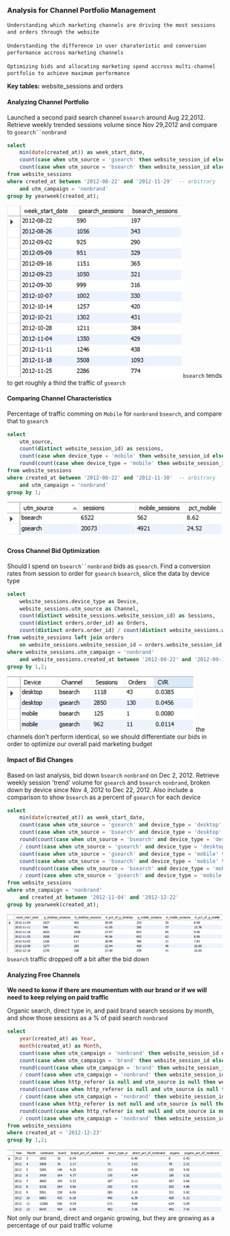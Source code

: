 ### Analysis for Channel Portfolio Management
	
    Understanding which marketing channels are driving the most sessions and orders through the website

    Understanding the difference in user charateristic and conversion performance accross marketing channels

    Optimizing bids and allocating marketing spend accross multi-channel portfolio to achieve maximum performance
        
**Key tables:**  website_sessions and orders 


#### Analyzing Channel Portfolio

Launched a second paid search channel `bsearch` around Aug 22,2012. Retrieve weekly trended sessions volume since Nov 29,2012 and compare to `gsearch``nonbrand`

```sql
select 
	min(date(created_at)) as week_start_date,
    count(case when utm_source = 'gsearch' then website_session_id else null end) as gsearch_sessions,
    count(case when utm_source = 'bsearch' then website_session_id else null end) as bsearch_sessions
from website_sessions
where created_at between '2012-08-22' and '2012-11-29'  -- arbitrary
	and utm_campaign = 'nonbrand'
group by yearweek(created_at);
```
![Alt text](1.png)
`bsearch` tends to get roughly a third the traffic of `gsearch`

#### Comparing Channel Characteristics

Percentage of traffic comming on `Mobile` for `nonbrand` `bsearch`, and compare that to `gsearch`

```sql
select
	utm_source,
    count(distinct website_session_id) as sessions,
    count(case when device_type = 'mobile' then website_session_id else null end) as mobile_sessions,
    round(count(case when device_type = 'mobile' then website_session_id else null end) /count(distinct website_session_id) * 100.0 ,2) as pct_mobile
from website_sessions
where created_at between '2012-08-22' and '2012-11-30'  -- arbitrary
	and utm_campaign = 'nonbrand'
group by 1;
``` 
 ![Alt text](2.png)   
 
#### Cross Channel Bid Optimization

Should I spend on `bsearch``nonbrand` bids as `gsearch`. Find a conversion rates from session to order for `gsearch` `bsearch`, slice the data by device type 

```sql
select 
	website_sessions.device_type as Device,
    website_sessions.utm_source as Channel,
    count(distinct website_sessions.website_session_id) as Sessions,
    count(distinct orders.order_id) as Orders,
    count(distinct orders.order_id) / count(distinct website_sessions.website_session_id) as CVR
from website_sessions left join orders 
	on website_sessions.website_session_id = orders.website_session_id
where website_sessions.utm_campaign = 'nonbrand'
	and website_sessions.created_at between '2012-08-22' and '2012-09-18'
group by 1,2;
```
![Alt text](3.png)
the channels don't perform identical, so we should differentiate our bids in order to optimize our overall paid marketing budget

#### Impact of Bid Changes

Based on last analysis, bid down `bsearch` `nonbrand` on Dec 2, 2012. Retrieve weekly session 'trend' volume for `gsearch` and `bsearch` `nonbrand`, broken down by device since Nov 4, 2012 to Dec 22, 2012. Also include a comparison to show `bsearch` as a percent of `gsearch` for each device

```sql
select
	min(date(created_at)) as week_start_date,
	count(case when utm_source = 'gsearch' and device_type = 'desktop' then website_session_id else null end) as g_desktop_sessions,
    count(case when utm_source = 'bsearch' and device_type = 'desktop' then website_session_id else null end) as b_desktop_sessions,
    round(count(case when utm_source = 'bsearch' and device_type = 'desktop' then website_session_id else null end) 
    / count(case when utm_source = 'gsearch' and device_type = 'desktop' then website_session_id else null end)*100.0,2) as b_pct_of_g_desktop,
    count(case when utm_source = 'gsearch' and device_type = 'mobile' then website_session_id else null end) as g_mobile_sessions,
    count(case when utm_source = 'bsearch' and device_type = 'mobile' then website_session_id else null end) as b_mobile_sessions,
    round(count(case when utm_source = 'bsearch' and device_type = 'mobile' then website_session_id else null end)
    / count(case when utm_source = 'gsearch' and device_type = 'mobile' then website_session_id else null end)*100.0,2) as b_pct_of_g_mobile
from website_sessions
where utm_campaign = 'nonbrand'
	and created_at between '2012-11-04' and '2012-12-22'
group by yearweek(created_at);
```
![Alt text](4.png)
`bsearch` traffic dropped off a bit after the bid down

#### Analyzing Free Channels

**We need to konw if there are moumentum with our brand or if we will need to keep relying on paid traffic** 

Organic search, direct type in, and paid brand search sessions by month, and show those sessions as a % of paid search `nonbrand`

```sql
select
	year(created_at) as Year,
    month(created_at) as Month,
    count(case when utm_campaign = 'nonbrand' then website_session_id else null end) as nonbrand,
    count(case when utm_campaign = 'brand' then website_session_id else null end) as brand,
    round(count(case when utm_campaign = 'brand' then website_session_id else null end) 
    / count(case when utm_campaign = 'nonbrand' then website_session_id else null end)*100.0,2) as brand_pct_of_nonbrand,
    count(case when http_referer is null and utm_source is null then website_session_id else null end) as direct_type_in,
    round(count(case when http_referer is null and utm_source is null then website_session_id else null end)
    / count(case when utm_campaign = 'nonbrand' then website_session_id else null end)*100.0,2) as direct_pct_of_nonbrand,
    count(case when http_referer is not null and utm_source is null then website_session_id else null end) as organic,
    round(count(case when http_referer is not null and utm_source is null then website_session_id else null end)
    / count(case when utm_campaign = 'nonbrand' then website_session_id else null end)*100.0,2) as organic_pct_of_nonbrand
from website_sessions
where created_at < '2012-12-23'
group by 1,2;
```
![Alt text](5.png)
Not only our brand, direct and organic growing, but they are growing as a percentage of our paid traffic volume
    
    
    
    